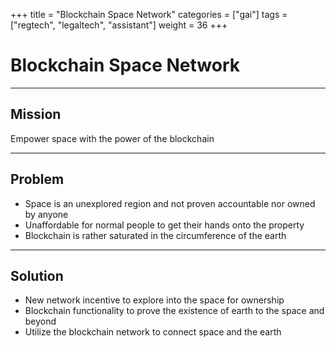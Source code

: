 +++
title = "Blockchain Space Network"
categories = ["gai"]
tags = ["regtech", "legaltech", "assistant"]
weight = 36
+++

# Blockchain Space Network

---

## Mission

Empower space with the power of the blockchain

---

## Problem

- Space is an unexplored region and not proven accountable nor owned by anyone
- Unaffordable for normal people to get their hands onto the property
- Blockchain is rather saturated in the circumference of the earth

---

## Solution

- New network incentive to explore into the space for ownership
- Blockchain functionality to prove the existence of earth to the space and beyond
- Utilize the blockchain network to connect space and the earth
